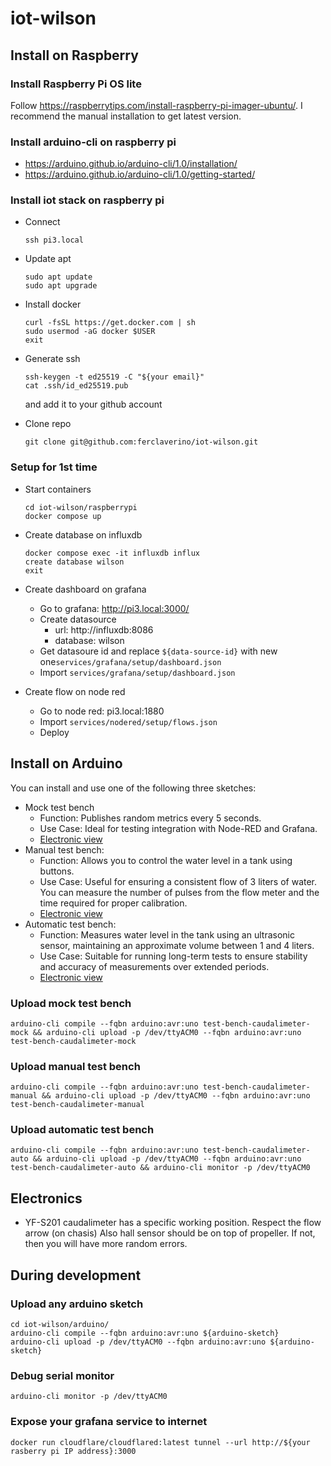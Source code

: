 # iot-wilson

## Install on Raspberry

### Install Raspberry Pi OS lite

Follow https://raspberrytips.com/install-raspberry-pi-imager-ubuntu/.
I recommend the manual installation to get latest version.

### Install arduino-cli on raspberry pi

- https://arduino.github.io/arduino-cli/1.0/installation/
- https://arduino.github.io/arduino-cli/1.0/getting-started/

### Install iot stack on raspberry pi

- Connect

  ```
  ssh pi3.local
  ```

- Update apt

  ```
  sudo apt update
  sudo apt upgrade
  ```

- Install docker

  ```
  curl -fsSL https://get.docker.com | sh
  sudo usermod -aG docker $USER
  exit
  ```

- Generate ssh

  ```
  ssh-keygen -t ed25519 -C "${your email}"
  cat .ssh/id_ed25519.pub
  ```

  and add it to your github account

- Clone repo

  ```
  git clone git@github.com:ferclaverino/iot-wilson.git
  ```

### Setup for 1st time

- Start containers

  ```
  cd iot-wilson/raspberrypi
  docker compose up
  ```

- Create database on influxdb

  ```
  docker compose exec -it influxdb influx
  create database wilson
  exit
  ```

- Create dashboard on grafana

  - Go to grafana: http://pi3.local:3000/
  - Create datasource
    - url: http://influxdb:8086
    - database: wilson
  - Get datasoure id and replace `${data-source-id}` with new one`services/grafana/setup/dashboard.json`
  - Import `services/grafana/setup/dashboard.json`

- Create flow on node red
  - Go to node red: pi3.local:1880
  - Import `services/nodered/setup/flows.json`
  - Deploy

## Install on Arduino

You can install and use one of the following three sketches:

- Mock test bench
  - Function: Publishes random metrics every 5 seconds.
  - Use Case: Ideal for testing integration with Node-RED and Grafana.
  - [Electronic view](./doc/electronic-view.md#mock-test-bench)
- Manual test bench:
  - Function: Allows you to control the water level in a tank using buttons.
  - Use Case: Useful for ensuring a consistent flow of 3 liters of water.
    You can measure the number of pulses from the flow meter and the time required for proper calibration.
  - [Electronic view](./doc/electronic-view.md#manual-test-bench)
- Automatic test bench:
  - Function: Measures water level in the tank using an ultrasonic sensor, maintaining an approximate volume between 1 and 4 liters.
  - Use Case: Suitable for running long-term tests to ensure stability and accuracy of measurements over extended periods.
  - [Electronic view](./doc/electronic-view.md#automatic-test-bench)

### Upload mock test bench

```
arduino-cli compile --fqbn arduino:avr:uno test-bench-caudalimeter-mock && arduino-cli upload -p /dev/ttyACM0 --fqbn arduino:avr:uno test-bench-caudalimeter-mock
```

### Upload manual test bench

```
arduino-cli compile --fqbn arduino:avr:uno test-bench-caudalimeter-manual && arduino-cli upload -p /dev/ttyACM0 --fqbn arduino:avr:uno test-bench-caudalimeter-manual
```

### Upload automatic test bench

```
arduino-cli compile --fqbn arduino:avr:uno test-bench-caudalimeter-auto && arduino-cli upload -p /dev/ttyACM0 --fqbn arduino:avr:uno test-bench-caudalimeter-auto && arduino-cli monitor -p /dev/ttyACM0
```

## Electronics

- YF-S201 caudalimeter has a specific working position.
  Respect the flow arrow (on chasis)
  Also hall sensor should be on top of propeller.
  If not, then you will have more random errors.

## During development

### Upload any arduino sketch

```
cd iot-wilson/arduino/
arduino-cli compile --fqbn arduino:avr:uno ${arduino-sketch}
arduino-cli upload -p /dev/ttyACM0 --fqbn arduino:avr:uno ${arduino-sketch}
```

### Debug serial monitor

```
arduino-cli monitor -p /dev/ttyACM0
```

### Expose your grafana service to internet

```
docker run cloudflare/cloudflared:latest tunnel --url http://${your rasberry pi IP address}:3000
```
